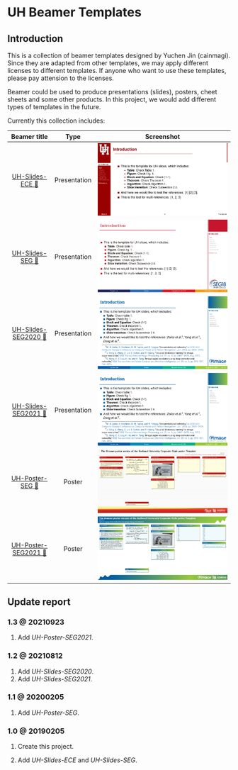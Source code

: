 # UH Beamer Templates

## Introduction

This is a collection of beamer templates designed by Yuchen Jin (cainmagi). Since they are adapted from other templates, we may apply different licenses to different templates. If anyone who want to use these templates, please pay attension to the licenses.

Beamer could be used to produce presentations (slides), posters, cheet sheets and some other products. In this project, we would add different types of templates in the future.

Currently this collection includes:

|   Beamer title    |     Type     |            Screenshot           |
| :---------------: | :----------: | :-----------------------------: |
| [UH-Slides-ECE :link:][git-ece-slides]     | Presentation | ![UH-Slides-ECE][ex-ece-slides] |
| [UH-Slides-SEG :link:][git-seg-slides]     | Presentation | ![UH-Slides-SEG][ex-seg-slides] |
| [UH-Slides-SEG2020 :link:][git-seg2020-slides] | Presentation | ![UH-Slides-SEG2020][ex-seg2020-slides] |
| [UH-Slides-SEG2021 :link:][git-seg2021-slides] | Presentation | ![UH-Slides-SEG2021][ex-seg2021-slides] |
| [UH-Poster-SEG :link:][git-seg-poster]     | Poster       | ![UH-Poster-SEG][ex-seg-poster] |
| [UH-Poster-SEG2021 :link:][git-seg2021-poster] | Poster       | ![UH-Poster-SEG][ex-seg2021-poster] |

## Update report

### 1.3 @ 20210923

1. Add *UH-Poster-SEG2021*.

### 1.2 @ 20210812

1. Add *UH-Slides-SEG2020*.
2. Add *UH-Slides-SEG2021*.

### 1.1 @ 20200205

1. Add *UH-Poster-SEG*.

### 1.0 @ 20190205

1. Create this project.

2. Add *UH-Slides-ECE* and *UH-Slides-SEG*.

[git-ece-slides]:https://github.com/cainmagi/UH-beamer-templates/tree/UH-Slides-ECE
[git-seg-slides]:https://github.com/cainmagi/UH-beamer-templates/tree/UH-Slides-SEG
[git-seg2020-slides]:https://github.com/cainmagi/UH-beamer-templates/tree/UH-Slides-SEG2020
[git-seg2021-slides]:https://github.com/cainmagi/UH-beamer-templates/tree/UH-Slides-SEG2021
[git-seg-poster]:https://github.com/cainmagi/UH-beamer-templates/tree/UH-Poster-SEG
[git-seg2021-poster]:https://github.com/cainmagi/UH-beamer-templates/tree/UH-Poster-SEG2021

[ex-ece-slides]:https://github.com/cainmagi/UH-beamer-templates/raw/UH-Slides-ECE/display/uh-ece-2.jpg
[ex-seg-slides]:https://github.com/cainmagi/UH-beamer-templates/raw/UH-Slides-SEG/display/uh-seg-2.jpg
[ex-seg2020-slides]:https://github.com/cainmagi/UH-beamer-templates/raw/UH-Slides-SEG2020/display/uh-seg-2.png
[ex-seg2021-slides]:https://github.com/cainmagi/UH-beamer-templates/raw/UH-Slides-SEG2021/display/uh-seg-2.png
[ex-seg-poster]:https://github.com/cainmagi/UH-beamer-templates/raw/UH-Poster-SEG/display/uh-poster-seg.jpg
[ex-seg2021-poster]:https://github.com/cainmagi/UH-beamer-templates/raw/UH-Poster-SEG2021/display/uh-poster-seg2021.jpg

